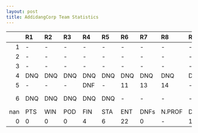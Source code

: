 ```yaml
---
layout: post 
title: AddidangCorp Team Statistics
--- 
```


|     | R1   | R2   | R3   | R4   | R5   | R6   | R7   | R8     | R9   | R10   | R11   | R12   | Points   | Pos           |
|----:|:-----|:-----|:-----|:-----|:-----|:-----|:-----|:-------|:-----|:------|:------|:------|:---------|:--------------|
|   1 | -    | -    | -    | -    | -    | -    | -    | -      | -    | -     | -     | -     | nan      | nan           |
|   2 | -    | -    | -    | -    | -    | -    | -    | -      | -    | -     | -     | -     | nan      | nan           |
|   3 | -    | -    | -    | -    | -    | -    | -    | -      | -    | -     | -     | -     | 0.0      | 20.0          |
|   4 | DNQ  | DNQ  | DNQ  | DNQ  | DNQ  | DNQ  | DNQ  | DNQ    | DNQ  | DNQ   | DNQ   | -     | 0.0      | 19.0          |
|   5 | -    | -    | -    | DNF  | -    | 11   | 13   | 14     | -    | DNF   | -     | 15    | 0.0      | 25.0          |
|   6 | DNQ  | DNQ  | DNQ  | DNQ  | DNQ  | -    | -    | -      | -    | -     | -     | -     | nan      | Addidang Corp |
| nan | PTS  | WIN  | POD  | FIN  | STA  | ENT  | DNFs | N.PROF | DNQ  | %FIN  | PPR   | BST   | CHA      | RNK           |
|   0 | 0    | 0    | 0    | 4    | 6    | 22   | 0    | -      | 16   | 66.7  | 0.0   | 11    | 0        | 34            |